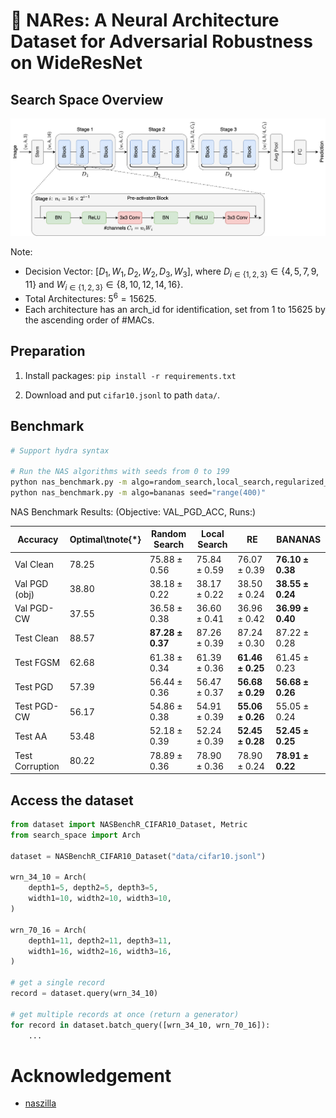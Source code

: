 # 🐽 NARes: A Neural Architecture Dataset for Adversarial Robustness on WideResNet

## Search Space Overview

![](./nares_search_space.png "NARes Search Space")

Note:
* Decision Vector: $[D_1, W_1, D_2, W_2, D_3, W_3]$, where $D_{i\in\{1,2,3\}} \in \{4,5,7,9,11\}$ and $W_{i\in\{1,2,3\}} \in \{8,10,12,14,16\}$.
* Total Architectures: $5^6=15625$.
* Each architecture has an arch_id for identification, set from 1 to 15625 by the ascending order of \#MACs.

## Preparation

1. Install packages: `pip install -r requirements.txt`

2. Download and put `cifar10.jsonl` to path `data/`.

## Benchmark

```bash
# Support hydra syntax

# Run the NAS algorithms with seeds from 0 to 199
python nas_benchmark.py -m algo=random_search,local_search,regularized_evolution seed="range(400)"
python nas_benchmark.py -m algo=bananas seed="range(400)"
```

NAS Benchmark Results: (Objective: VAL_PGD_ACC, Runs:)

| Accuracy        | Optimal\tnote{*} | Random Search           | Local Search   | RE                      | BANANAS                 |
| --------------- | ---------------- | ----------------------- | -------------- | ----------------------- | ----------------------- |
| Val Clean       | $78.25$          | $75.88\pm0.56$          | $75.84\pm0.59$ | $76.07\pm0.39$          | $\mathbf{76.10\pm0.38}$ |
| Val PGD (obj)   | $38.80$          | $38.18\pm0.22$          | $38.17\pm0.22$ | $38.50\pm0.24$          | $\mathbf{38.55\pm0.24}$ |
| Val PGD-CW      | $37.55$          | $36.58\pm0.38$          | $36.60\pm0.41$ | $36.96\pm0.42$          | $\mathbf{36.99\pm0.40}$ |
| Test Clean      | $88.57$          | $\mathbf{87.28\pm0.37}$ | $87.26\pm0.39$ | $87.24\pm0.30$          | $87.22\pm0.28$          |
| Test FGSM       | $62.68$          | $61.38\pm0.34$          | $61.39\pm0.36$ | $\mathbf{61.46\pm0.25}$ | $61.45\pm0.23$          |
| Test PGD        | $57.39$          | $56.44\pm0.36$          | $56.47\pm0.37$ | $\mathbf{56.68\pm0.29}$ | $\mathbf{56.68\pm0.26}$ |
| Test PGD-CW     | $56.17$          | $54.86\pm0.38$          | $54.91\pm0.39$ | $\mathbf{55.06\pm0.26}$ | $55.05\pm0.24$          |
| Test AA         | $53.48$          | $52.18\pm0.39$          | $52.24\pm0.39$ | $\mathbf{52.45\pm0.28}$ | $\mathbf{52.45\pm0.25}$ |
| Test Corruption | $80.22$          | $78.89\pm0.36$          | $78.90\pm0.36$ | $78.90\pm0.24$          | $\mathbf{78.91\pm0.22}$ |


## Access the dataset

```python
from dataset import NASBenchR_CIFAR10_Dataset, Metric
from search_space import Arch

dataset = NASBenchR_CIFAR10_Dataset("data/cifar10.jsonl")

wrn_34_10 = Arch(
    depth1=5, depth2=5, depth3=5,
    width1=10, width2=10, width3=10,
)

wrn_70_16 = Arch(
    depth1=11, depth2=11, depth3=11,
    width1=16, width2=16, width3=16,
)

# get a single record
record = dataset.query(wrn_34_10)

# get multiple records at once (return a generator)
for record in dataset.batch_query([wrn_34_10, wrn_70_16]):
    ...
```




# Acknowledgement

* [naszilla](https://github.com/naszilla/naszilla)